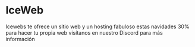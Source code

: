# IceWeb
Icewebs te ofrece un sitio web y un hosting fabuloso estas navidades 30% para hacer tu propia web visítanos en nuestro Discord para más información
